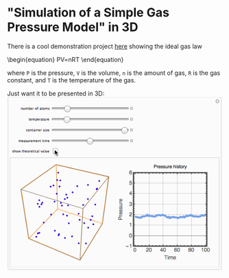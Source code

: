 # "Simulation of a Simple Gas Pressure Model" in 3D

There is a cool demonstration project [here](http://demonstrations.wolfram.com/SimulationOfASimpleGasPressureModel/) showing the ideal gas law

\begin{equation} PV=nRT \end{equation}

where `P` is the pressure, `V` is the volume, `n` is the amount of gas, `R` is the gas constant, and `T` is the temperature of the gas.

Just want it to be presented in 3D: ![](4356MD3D.gif)
